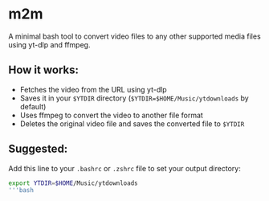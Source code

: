 # m2m

A minimal bash tool to convert video files to any other supported media files using yt-dlp and ffmpeg.

## How it works:
- Fetches the video from the URL using yt-dlp
- Saves it in your `$YTDIR` directory (`$YTDIR=$HOME/Music/ytdownloads` by default)
- Uses ffmpeg to convert the video to another file format
- Deletes the original video file and saves the converted file to `$YTDIR`

## Suggested:
Add this line to your `.bashrc` or `.zshrc` file to set your output directory:

```bash
export YTDIR=$HOME/Music/ytdownloads
'''bash
